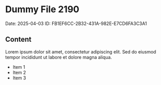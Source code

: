 # Dummy File 2190

Date: 2025-04-03
ID: FB1EF6CC-2B32-431A-982E-E7CD6FA3C3A1

## Content

Lorem ipsum dolor sit amet, consectetur adipiscing elit.
Sed do eiusmod tempor incididunt ut labore et dolore magna aliqua.

* Item 1
* Item 2
* Item 3
